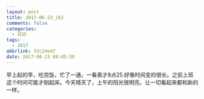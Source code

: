 ```yaml
---
layout: post
title: 2017-06-23_162
comments: false
categories:
  - 日记
tags:
  - 2017
abbrlink: 33c24e47
date: 2017-06-23 08:45:39
---
```


 早上起的早，吃完饭，忙了一通，一看表才8点25.好像时间变的很长。之前上班这个时间可能才刚起床。今天晴天了，上午的阳光很明亮，让一切看起来都和新的一样。
